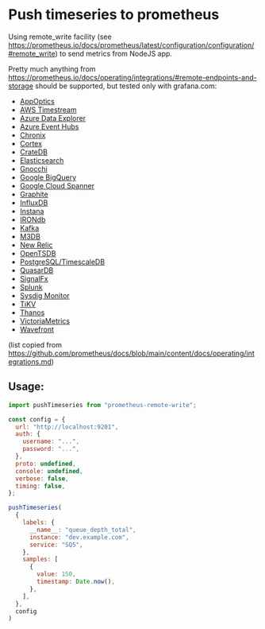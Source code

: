 # Push timeseries to prometheus

Using remote_write facility (see https://prometheus.io/docs/prometheus/latest/configuration/configuration/#remote_write) to send metrics from NodeJS app.

Pretty much anything from https://prometheus.io/docs/operating/integrations/#remote-endpoints-and-storage should be supported, but tested only with grafana.com:

  * [AppOptics](https://github.com/solarwinds/prometheus2appoptics)
  * [AWS Timestream](https://github.com/dpattmann/prometheus-timestream-adapter)
  * [Azure Data Explorer](https://github.com/cosh/PrometheusToAdx)
  * [Azure Event Hubs](https://github.com/bryanklewis/prometheus-eventhubs-adapter)
  * [Chronix](https://github.com/ChronixDB/chronix.ingester)
  * [Cortex](https://github.com/cortexproject/cortex)
  * [CrateDB](https://github.com/crate/crate_adapter)
  * [Elasticsearch](https://www.elastic.co/guide/en/beats/metricbeat/master/metricbeat-metricset-prometheus-remote_write.html)
  * [Gnocchi](https://gnocchi.xyz/prometheus.html)
  * [Google BigQuery](https://github.com/KohlsTechnology/prometheus_bigquery_remote_storage_adapter)
  * [Google Cloud Spanner](https://github.com/google/truestreet)
  * [Graphite](https://github.com/prometheus/prometheus/tree/main/documentation/examples/remote_storage/remote_storage_adapter)
  * [InfluxDB](https://docs.influxdata.com/influxdb/v1.8/supported_protocols/prometheus)
  * [Instana](https://www.instana.com/docs/ecosystem/prometheus/#remote-write)
  * [IRONdb](https://github.com/circonus-labs/irondb-prometheus-adapter)
  * [Kafka](https://github.com/Telefonica/prometheus-kafka-adapter)
  * [M3DB](https://m3db.io/docs/integrations/prometheus/)
  * [New Relic](https://docs.newrelic.com/docs/set-or-remove-your-prometheus-remote-write-integration)
  * [OpenTSDB](https://github.com/prometheus/prometheus/tree/main/documentation/examples/remote_storage/remote_storage_adapter)
  * [PostgreSQL/TimescaleDB](https://github.com/timescale/promscale)
  * [QuasarDB](https://doc.quasardb.net/master/user-guide/integration/prometheus.html)
  * [SignalFx](https://github.com/signalfx/metricproxy#prometheus)
  * [Splunk](https://github.com/kebe7jun/ropee)
  * [Sysdig Monitor](https://docs.sysdig.com/en/docs/installation/prometheus-remote-write/)
  * [TiKV](https://github.com/bragfoo/TiPrometheus)
  * [Thanos](https://github.com/thanos-io/thanos)
  * [VictoriaMetrics](https://github.com/VictoriaMetrics/VictoriaMetrics)
  * [Wavefront](https://github.com/wavefrontHQ/prometheus-storage-adapter)

(list copied from https://github.com/prometheus/docs/blob/main/content/docs/operating/integrations.md)

## Usage:

```js
import pushTimeseries from "prometheus-remote-write";

const config = {
  url: "http://localhost:9201",
  auth: {
    username: "...",
    password: "...",
  },
  proto: undefined,
  console: undefined,
  verbose: false,
  timing: false,
};

pushTimeseries(
  {
    labels: {
      __name__: "queue_depth_total",
      instance: "dev.example.com",
      service: "SQS",
    },
    samples: [
      {
        value: 150,
        timestamp: Date.now(),
      },
    ],
  },
  config
)
```


[0]: https://prometheus.io/docs/prometheus/latest/configuration/configuration/#remote_write
[1]: https://grafana.com/docs/grafana-cloud/metrics-prometheus/
[2]: https://docs.newrelic.com/docs/infrastructure/prometheus-integrations/install-configure-remote-write/set-your-prometheus-remote-write-integration/
[3]: https://prometheus.io/docs/operating/integrations/#remote-endpoints-and-storage
